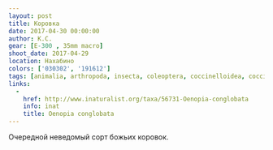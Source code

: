 ```yaml
---
layout: post
title: Коровка
date: 2017-04-30 00:00:00
author: К.С.
gear: [E-300 , 35mm macro]
shoot_date: 2017-04-29
location: Нахабино
colors: ['030302', '191612']
tags: [animalia, arthropoda, insecta, coleoptera, coccinelloidea, coccinellidae]
links:
  -
    href: http://www.inaturalist.org/taxa/56731-Oenopia-conglobata
    info: inat
    title: Oenopia conglobata
---
```

Очередной неведомый сорт божьих коровок.

